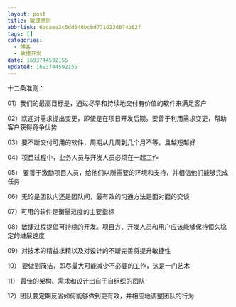 ```yaml
---
layout: post
title: 敏捷原则
abbrlink: 6adaea2c5dd640bcbd7716236874b62f
tags: []
categories:
  - 博客
  - 敏捷开发
date: 1693744592155
updated: 1693744592155
---
```


十二条准则：

01）我们的最高目标是，通过尽早和持续地交付有价值的软件来满足客户

02）欢迎对需求提出变更，即使是在项日开发后期。要善于利用需求变更，帮助客户获得竟争优势

03）要不断交付可用的软件，周期从几周到几个月不等，且越短越好

04）项目过程中，业务人员与开发人员必须在一起工作

05） 要善于激励项目人员，给他们以所需要的环境和支持，并相信他们能够完成任务

06）无论是团队内还是团队间，最有效的沟通方法是面对面的交谈

07）可用的软件是衡量进度的主要指标

08）敏捷过程提倡可持续的开发。项目方、开发人员和用户应该能够保持恒久稳定的进展速度

09）对技术的精益求精以及对设计的不断完善将提升敏捷性

10） 要做到简洁，即尽最大可能减少不必要的工作，这是一门艺术

11） 最佳的架构、需求和设计出自于自组织的团队

12）团队要定期反省如何能够做到更有效，并相应地调整团队的行为
